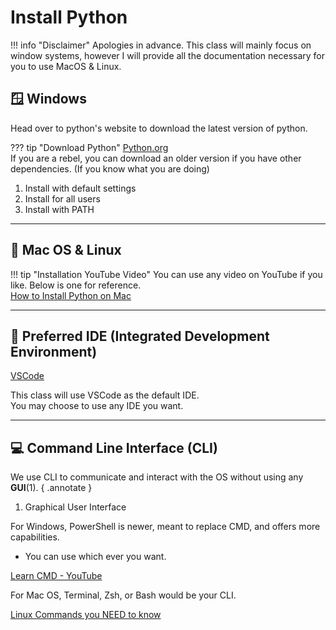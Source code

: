 # Install Python
!!! info "Disclaimer"
    Apologies in advance. This class will mainly focus on window systems, however I will provide all the documentation
    necessary for you to use MacOS & Linux.

## 🪟 Windows
Head over to python's website to download the latest version of python.  

??? tip "Download Python"
    [Python.org](https://www.python.org/)  
    If you are a rebel, you can download an older version if you have other dependencies. (If you know what you are doing)
1. Install with default settings
2. Install for all users
3. Install with PATH

---

## 🍎 Mac OS & Linux
!!! tip "Installation YouTube Video"
    You can use any video on YouTube if you like. Below is one for reference.  
    [How to Install Python on Mac](https://www.youtube.com/watch?v=nhv82tvFfkM)  

---

## 🦖 Preferred IDE (Integrated Development Environment)
[VSCode](https://code.visualstudio.com/download)  

This class will use VSCode as the default IDE.  
You may choose to use any IDE you want.

---

## 💻 Command Line Interface (CLI)
We use CLI to communicate and interact with the OS without using any **GUI**(1).
{ .annotate }  

1. Graphical User Interface  

For Windows, PowerShell is newer, meant to replace CMD, and offers more capabilities.  
- You can use which ever you want.

[Learn CMD - YouTube](https://www.youtube.com/watch?v=MBBWVgE0ewk&list=PL6gx4Cwl9DGDV6SnbINlVUd0o2xT4JbMu)  


For Mac OS, Terminal, Zsh, or Bash would be your CLI.  

[Linux Commands you NEED to know](https://www.youtube.com/watch?v=gd7BXuUQ91w)